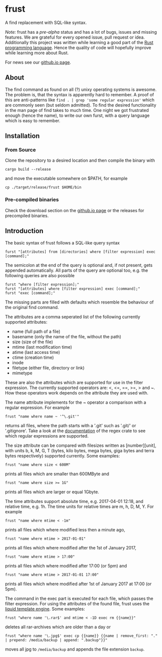 # frust
A find replacement with SQL-like syntax.

*Note:* frust has a *pre-alpha* status and has a lot of bugs, issues and missing features.
We are grateful for every opened issue, pull request or idea.
Additionally this project was written while learning a good part of the [Rust programming language](https://www.rust-lang.org/en-US/).
Hence the quality of code will hopefully improve while learning more about Rust.

For news see our [github.io page](https://tbehner.github.io/frust-blog/).

## About
The find command as found on all (?) unixy operating systems is awesome. The problem is, that the syntax is apparently hard to remember.
A proof of this are anti-patterns like `find . | grep 'some regular expression'` which are commonly seen (but seldom admitted).
To find the desired functionality in the man page of find takes to much time.
One night we got frustrated enough (hence the name), to write our own furst, with a query language which is easy to remember.

## Installation
### From Source
Clone the repository to a desired location and then compile the binary with
```
cargo build --release
```
and move the executable somewhere on $PATH, for example
```
cp ./target/release/frust $HOME/bin
```

### Pre-compiled binaries
Check the download section on the [github.io page](https://tbehner.github.io/frust-blog/) or the releases for precompiled binaries.

## Introduction
The basic syntax of frust follows a SQL-like query syntax
```
furst "[attributes] from [directories] where [filter expression] exec [command];"
```
The semicolon at the end of the query is optional and, if not present, gets appended automatically.
All parts of the query are optional too, e.g. the following queries are also possible
```
furst "where [filter expression];"
furst "[attributes] where [filter expression] exec [command];"
furst "exec [command];"
```
The missing parts are filled with defaults which resemble the behaviour of the original find command.

The attributes are a comma seperated list of the following currently supported attributes:
  * name (full path of a file)
  * basename (only the name of the file, without the path)
  * size (size of the file)
  * mtime (last modification time)
  * atime (last access time)
  * ctime (creation time)
  * inode
  * filetype (either file, directory or link)
  * mimetype

These are also the attributes which are supported for use in the filter expression.
The currently supported operators are: <, <=, ==, >=, > and ~.
How these operators work depends on the attribute they are used with.

The name attribute implements for the ~ operator a comparison with a regular expression.
For example
```
frust "name where name ~ '^\.git'"
```
returns all files, where the path starts with a '.git' such as '.git/' or '.gitignore'.
Take a look at the [documentation](https://doc.rust-lang.org/regex/regex/index.html) of the regex crate to see which regular expressions are supported.

The size attribute can be compared with filesizes written as [number][unit], with units b, k, M, G, T (bytes, kilo bytes, mega bytes, giga bytes and terra bytes respectively) supported currently.
Some examples:
```
frust "name where size < 600M"
```
prints all files which are smaller than 600MByte and
```
frust "name where size >= 1G"
```
prints all files which are larger or equal 1Gbyte.

The time attributes support absolute time, e.g. 2017-04-01 12:18, and relative time, e.g. 1h.
The time units for relative times are m, h, D, M, Y.
For example
```
frust "name where mtime < -1m"
```
prints all files which where modified less then a minute ago,
```
frust "name where mtime > 2017-01-01"
```
prints all files which where modified after the 1st of January 2017,
```
frust "name where mtime > 17:00"
```
prints all files which where modified after 17:00 (or 5pm) and
```
frust "name where mtime > 2017-01-01 17:00"
```
prints all files which where modified after 1st of January 2017 at 17:00 (or 5pm).

The command in the exec part is executed for each file, which passes the filter expression.
For using the attributes of the found file, frust uses the [liquid template engine](https://shopify.github.io/liquid/).
Some examples:
```
frust "where name '\.rar$' and mtime < -1D exec rm {{name}}"
```
deletes all rar-archives which are older than a day or
```
frust "where name '\.jpg$' exec cp {{name}} {{name | remove_first: "." | prepend: /media/backup | append: ".backup"}}" 
```
moves all jpg to `/media/backup` and appends the file extension `backup`.
